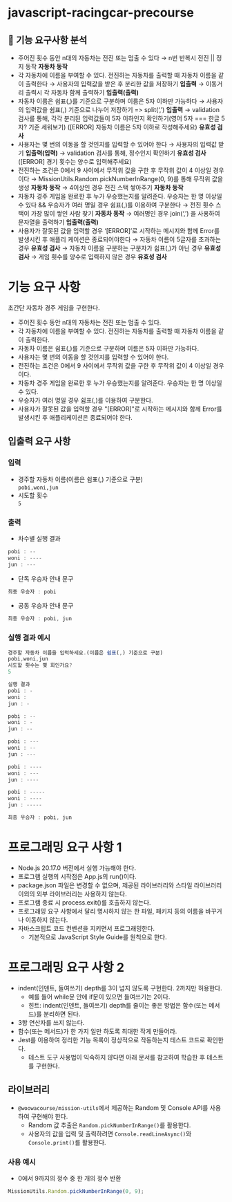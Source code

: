 # javascript-racingcar-precourse

## 🚀 기능 요구사항 분석

- 주어진 횟수 동안 n대의 자동차는 전진 또는 멈출 수 있다
  → n번 반복시 전진 || 정지 동작 **자동차 동작**
- 각 자동차에 이름을 부여할 수 있다. 전진하는 자동차를 출력할 때 자동차 이름을 같이 출력한다
  → 사용자의 입력값을 받은 후 분리한 값을 저장하기 **입출력**
  → 이동거리 출력시 각 자동차 함께 출력하기 **입출력(출력)**
- 자동차 이름은 쉼표(,)를 기준으로 구분하며 이름은 5자 이하만 가능하다
  → 사용자의 입력값을 쉼표(,) 기준으로 나누어 저장하기 => split(‘,’) **입출력**
  → validation 검사를 통해, 각각 분리된 입력값들이 5자 이하인지 확인하기(영어 5자 === 한글 5자? 기준 세워보기)
  ([ERROR] 자동차 이름은 5자 이하로 작성해주세요) **유효성 검사**
- 사용자는 몇 번의 이동을 할 것인지를 입력할 수 있어야 한다
  → 사용자의 입력값 받기 **입출력(입력)**
  → validation 검사를 통해, 정수인지 확인하기 **유효성 검사**
  ([ERROR] 경기 횟수는 양수로 입력해주세요)
- 전진하는 조건은 0에서 9 사이에서 무작위 값을 구한 후 무작위 값이 4 이상일 경우이다
  → MissionUtils.Random.pickNumberInRange(0, 9)를 통해 무작위 값을 생성 **자동차 동작**
  → 4이상인 경우 전진 스택 쌓아주기 **자동차 동작**
- 자동차 경주 게임을 완료한 후 누가 우승했는지를 알려준다. 우승자는 한 명 이상일 수 있다
  && 우승자가 여러 명일 경우 쉼표(,)를 이용하여 구분한다
  → 전진 횟수 스택이 가장 많이 쌓인 사람 찾기 **자동차 동작**
  → 여러명인 경우 join(‘,’) 을 사용하여 문자열을 출력하기 **입출력(출력)**
- 사용자가 잘못된 값을 입력할 경우 ‘[ERROR]’로 시작하는 메시지와 함께 Error를 발생시킨 후 애플리 케이션은 종료되어야한다
  → 자동차 이름이 5글자를 초과하는 경우 **유효성 검사**
  → 자동차 이름을 구분하는 구분자가 쉼표(,)가 아닌 경우 **유효성 검사**
  → 게임 횟수를 양수로 입력하지 않은 경우 **유효성 검사**

# 기능 요구 사항

초간단 자동차 경주 게임을 구현한다.

- 주어진 횟수 동안 n대의 자동차는 전진 또는 멈출 수 있다.
- 각 자동차에 이름을 부여할 수 있다. 전진하는 자동차를 출력할 때 자동차 이름을 같이 출력한다.
- 자동차 이름은 쉼표(,)를 기준으로 구분하며 이름은 5자 이하만 가능하다.
- 사용자는 몇 번의 이동을 할 것인지를 입력할 수 있어야 한다.
- 전진하는 조건은 0에서 9 사이에서 무작위 값을 구한 후 무작위 값이 4 이상일 경우이다.
- 자동차 경주 게임을 완료한 후 누가 우승했는지를 알려준다. 우승자는 한 명 이상일 수 있다.
- 우승자가 여러 명일 경우 쉼표(,)를 이용하여 구분한다.
- 사용자가 잘못된 값을 입력할 경우 "[ERROR]"로 시작하는 메시지와 함께 Error를 발생시킨 후 애플리케이션은 종료되어야 한다.

## 입출력 요구 사항

### 입력

- 경주할 자동차 이름(이름은 쉼표(,) 기준으로 구분)  
  `pobi,woni,jun`
- 시도할 횟수  
  `5`

### 출력

- 차수별 실행 결과

```jsx
pobi : --
woni : ----
jun : ---
```

- 단독 우승자 안내 문구

```jsx
최종 우승자 : pobi
```

- 공동 우승자 안내 문구

```jsx
최종 우승자 : pobi, jun
```

### 실행 결과 예시

```jsx
경주할 자동차 이름을 입력하세요.(이름은 쉼표(,) 기준으로 구분)
pobi,woni,jun
시도할 횟수는 몇 회인가요?
5

실행 결과
pobi : -
woni :
jun : -

pobi : --
woni : -
jun : --

pobi : ---
woni : --
jun : ---

pobi : ----
woni : ---
jun : ----

pobi : -----
woni : ----
jun : -----

최종 우승자 : pobi, jun
```

# 프로그래밍 요구 사항 1

- Node.js 20.17.0 버전에서 실행 가능해야 한다.
- 프로그램 실행의 시작점은 App.js의 run()이다.
- package.json 파일은 변경할 수 없으며, 제공된 라이브러리와 스타일 라이브러리 이외의 외부 라이브러리는 사용하지 않는다.
- 프로그램 종료 시 process.exit()를 호출하지 않는다.
- 프로그래밍 요구 사항에서 달리 명시하지 않는 한 파일, 패키지 등의 이름을 바꾸거나 이동하지 않는다.
- 자바스크립트 코드 컨벤션을 지키면서 프로그래밍한다.
  - 기본적으로 JavaScript Style Guide를 원칙으로 한다.

# 프로그래밍 요구 사항 2

- indent(인덴트, 들여쓰기) depth를 3이 넘지 않도록 구현한다. 2까지만 허용한다.
  - 예를 들어 while문 안에 if문이 있으면 들여쓰기는 2이다.
  - 힌트: indent(인덴트, 들여쓰기) depth를 줄이는 좋은 방법은 함수(또는 메서드)를 분리하면 된다.
- 3항 연산자를 쓰지 않는다.
- 함수(또는 메서드)가 한 가지 일만 하도록 최대한 작게 만들어라.
- Jest를 이용하여 정리한 기능 목록이 정상적으로 작동하는지 테스트 코드로 확인한다.
  - 테스트 도구 사용법이 익숙하지 않다면 아래 문서를 참고하여 학습한 후 테스트를 구현한다.

## 라이브러리

- `@woowacourse/mission-utils`에서 제공하는 Random 및 Console API를 사용하여 구현해야 한다.
  - Random 값 추출은 `Random.pickNumberInRange()`를 활용한다.
  - 사용자의 값을 입력 및 출력하려면 `Console.readLineAsync()`와 `Console.print()`를 활용한다.

### 사용 예시

- 0에서 9까지의 정수 중 한 개의 정수 반환

```jsx
MissionUtils.Random.pickNumberInRange(0, 9);
```
